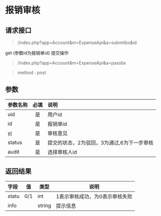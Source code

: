 # 报销审核
## 请求接口 
> /index.php?app=Account&m=ExpenseApi&a=submitbx&id     
   
   get (参数id为报销单id)     提交操作


> /index.php?app=Account&m=ExpenseApi&a=passbx


>  method : post

## 参数

| 参数名称      |    必填 | 说明  |
| :-------- | :--------:| :-- |
|uid| 是| 用户id |
|id| 是| 报销单id|
|yj| 是| 审核意见|
|status| 是|提交的状态，2为驳回，3为通过,6为下一步审核  |
|audit| 是|选择审核人id  |

## 返回结果
|字段 |  值| 类型 | 说明|
|:----|----|----|-----|
|statu|0/1 |int|1表示审核成功，为0表示审核失败|
|info|  |string|提示信息|